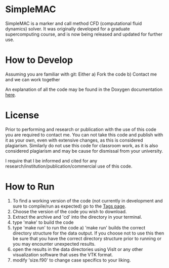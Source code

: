 SimpleMAC
=========

SimpleMAC is a marker and call method CFD (computational fluid dynamics) solver. It was originally developed for a graduate supercomputing course, and is now being released and updated for further use.

How to Develop
==============
Assuming you are familiar with git:
Either
  a) Fork the code
  b) Contact me and we can work together

An explanation of all the code may be found in the Doxygen documentation [here](http://jonkomperda.github.com/SimpleMAC).

License
=======
Prior to performing and research or publication with the use of this code you are required to contact me. You can not take this code and publish with it as your own, even with extensive changes, as this is considered plagiarism. Similarly do not use this code for classroom work, as it is also considered plagiarism and may be cause for dismissal from your university.

I require that I be informed and cited for any research/institution/publication/commercial use of this code.

How to Run
==========
1) To find a working version of the code (not currently in development and sure to compile/run as expected) go to the [Tags page](https://github.com/jonkomperda/SimpleMAC/tags).
2) Choose the version of the code you wish to download.
3) Extract the archive and 'cd' into the directory in your terminal.
4) type 'make' to build the code
5) type 'make run' to run the code
  a) 'make run' builds the correct directory structure for the data output. If you choose not to use this then be sure that you have the correct directory structure prior to running or you may encounter unexpected results.
6) open the results in the data directories using VisIt or any other visualization software that uses the VTK format.
7) modify 'size.f90' to change case specifics to your liking.

